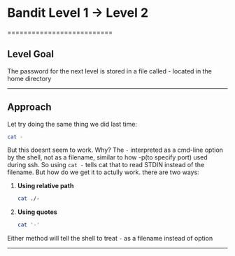 # Bandit Level 1 → Level 2
==========================
## Level Goal
The password for the next level is stored in a file called - located in the home directory
***
## Approach
Let try doing the same thing we did last time:
```bash
cat - 
```
But this doesnt seem to work. Why?
The `-` interpreted as a cmd-line option by the shell, not as a filename, similar to how -p(to specify port) used during ssh. So using `cat -` tells cat that  to read STDIN instead of the filename.
But how do we get it to actully work.
there are two ways:
1. **Using relative path**
    ```bash 
    cat ./-
    ```
2. **Using quotes** 
    ```bash
    cat '-'
    ```
Either method will tell the shell to treat `-` as a filename instead of option
***
